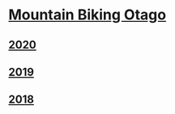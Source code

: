 # [Mountain Biking Otago](http://www.mountainbikingotago.co.nz/)
## [2020](./2020/)
## [2019](./2019/)
## [2018](./2018/)